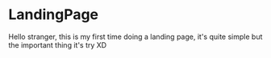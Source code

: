 # LandingPage
Hello stranger, this is my first time doing a landing page, it's quite simple but the important thing it's try XD

